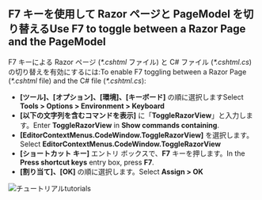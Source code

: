 <a name="f7"></a>
## <a name="use-f7-to-toggle-between-a-razor-page-and-the-pagemodel"></a><span data-ttu-id="87701-101">F7 キーを使用して Razor ページと PageModel を切り替える</span><span class="sxs-lookup"><span data-stu-id="87701-101">Use F7 to toggle between a Razor Page and the PageModel</span></span>

<span data-ttu-id="87701-102">F7 キーによる Razor ページ (*\*.cshtml* ファイル) と C# ファイル (*\*.cshtml.cs*) の切り替えを有効にするには:</span><span class="sxs-lookup"><span data-stu-id="87701-102">To enable F7 toggling between a Razor Page (*\*.cshtml* file) and the C# file (*\*.cshtml.cs*):</span></span>

* <span data-ttu-id="87701-103">**[ツール]、[オプション]、[環境]、[キーボード]** の順に選択します</span><span class="sxs-lookup"><span data-stu-id="87701-103">Select **Tools > Options > Environment > Keyboard**</span></span>
* <span data-ttu-id="87701-104">**[以下の文字列を含むコマンドを表示]** に「**ToggleRazorView**」と入力します。</span><span class="sxs-lookup"><span data-stu-id="87701-104">Enter **ToggleRazorView** in **Show commands containing**.</span></span>
* <span data-ttu-id="87701-105">**[EditorContextMenus.CodeWindow.ToggleRazorView]** を選択します。</span><span class="sxs-lookup"><span data-stu-id="87701-105">Select **EditorContextMenus.CodeWindow.ToggleRazorView**</span></span>
* <span data-ttu-id="87701-106">**[ショートカット キー]** エントリ ボックスで、**F7** キーを押します。</span><span class="sxs-lookup"><span data-stu-id="87701-106">In the **Press shortcut keys** entry box, press **F7**.</span></span>
* <span data-ttu-id="87701-107">**[割り当て]、[OK]** の順に選択します。</span><span class="sxs-lookup"><span data-stu-id="87701-107">Select **Assign > OK**</span></span>

![<span data-ttu-id="87701-108">チュートリアル</span><span class="sxs-lookup"><span data-stu-id="87701-108">tutorials</span></span> ](~/tutorials/razor-pages/razor-pages-start/_static/F7.png)
<!-- 
![preceding instructions](~/includes/RP/_static/F7.png)

![_static/F7.pngs](_static/F7.png)
-->
